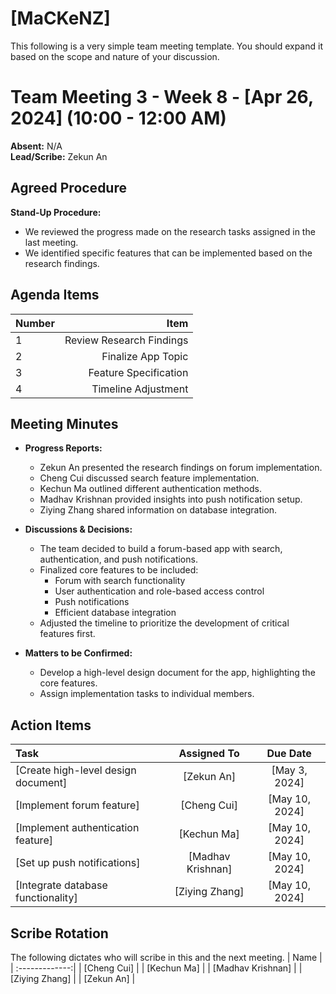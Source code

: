 # [MaCKeNZ]
This following is a very simple team meeting template. You should expand it based on the scope and nature of your discussion.

# Team Meeting 3 - Week 8 - [Apr 26, 2024] (10:00 - 12:00 AM)
**Absent:** N/A  
**Lead/Scribe:** Zekun An

## Agreed Procedure
**Stand-Up Procedure:**  
- We reviewed the progress made on the research tasks assigned in the last meeting.
- We identified specific features that can be implemented based on the research findings.

## Agenda Items
| Number |         Item           |
|:-------|-----------------------:|
| 1      | Review Research Findings |
| 2      | Finalize App Topic      |
| 3      | Feature Specification   |
| 4      | Timeline Adjustment     |

## Meeting Minutes
- **Progress Reports:**
  - Zekun An presented the research findings on forum implementation.
  - Cheng Cui discussed search feature implementation.
  - Kechun Ma outlined different authentication methods.
  - Madhav Krishnan provided insights into push notification setup.
  - Ziying Zhang shared information on database integration.

- **Discussions & Decisions:**
  - The team decided to build a forum-based app with search, authentication, and push notifications.
  - Finalized core features to be included:
    - Forum with search functionality
    - User authentication and role-based access control
    - Push notifications
    - Efficient database integration
  - Adjusted the timeline to prioritize the development of critical features first.

- **Matters to be Confirmed:**
  - Develop a high-level design document for the app, highlighting the core features.
  - Assign implementation tasks to individual members.

## Action Items
| Task                                     | Assigned To  |  Due Date   |
|:-----------------------------------------|:------------:|:-----------:|
| [Create high-level design document]      | [Zekun An]   | [May 3, 2024]  |
| [Implement forum feature]                | [Cheng Cui]  | [May 10, 2024] |
| [Implement authentication feature]       | [Kechun Ma]  | [May 10, 2024] |
| [Set up push notifications]              | [Madhav Krishnan] | [May 10, 2024] |
| [Integrate database functionality]       | [Ziying Zhang] | [May 10, 2024] |

## Scribe Rotation
The following dictates who will scribe in this and the next meeting.
| Name           |
| :-------------:|
| [Cheng Cui]    |
| [Kechun Ma]    |
| [Madhav Krishnan] |
| [Ziying Zhang] |
| [Zekun An]     |
